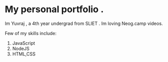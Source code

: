 # My personal portfolio .

Im Yuvraj , a 4th year undergrad from SLIET .
Im loving Neog.camp videos.

Few of my skills include:

1. JavaScript
1. NodeJS
1. HTML,CSS

